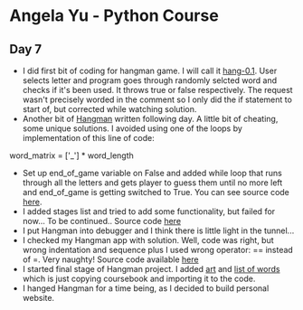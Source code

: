 # Angela Yu - Python Course
## Day 7
- I did first bit of coding for hangman game. I will call it [hang-0.1](hang-0.1.py). User selects letter and program goes through randomly selcted word and checks if it's been used. It throws true or false respectively. The request wasn't precisely worded in the comment so I only did the if statement to start of, but corrected while watching solution.
- Another bit of [Hangman](hang-0.11.py) written following day. A little bit of cheating, some unique solutions. I avoided using one of the loops by implementation of this line of code:

word_matrix = ['_'] * word_length

- Set up end_of_game variable on False and added while loop that runs through all the letters and gets player to guess them until no more left and end_of_game is getting switched to True. You can see source code [here](hang-0.2.py).
- I added stages list and tried to add some functionality, but failed for now... To be continued.. Source code [here](hang-0.2.1.py)
- I put Hangman into debugger and I think there is little light in the tunnel...
- I checked my Hangman app with solution. Well, code was right, but wrong indentation and sequence plus I used wrong operator: == instead of =. Very naughty! Source code available [here](hang-0.2.3.py)
- I started final stage of Hangman project. I added [art](hangman_art.py) and [list of words](han_words.py) which is just copying coursebook and importing it to the code.
- I hanged Hangman for a time being, as I decided to build personal website.